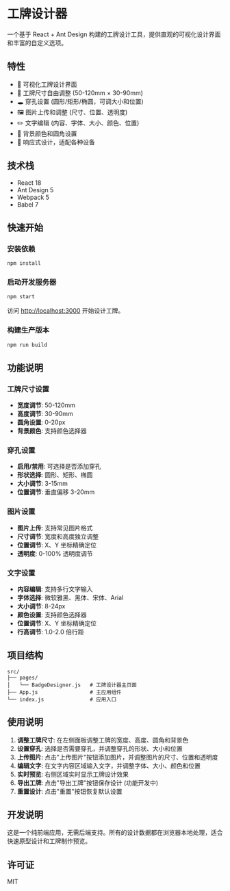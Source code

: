 # 工牌设计器

一个基于 React + Ant Design 构建的工牌设计工具，提供直观的可视化设计界面和丰富的自定义选项。

## 特性

- 🎨 可视化工牌设计界面
- 📏 工牌尺寸自由调整 (50-120mm × 30-90mm)
- 🕳️ 穿孔设置 (圆形/矩形/椭圆，可调大小和位置)
- 🖼️ 图片上传和调整 (尺寸、位置、透明度)
- ✏️ 文字编辑 (内容、字体、大小、颜色、位置)
- 🎨 背景颜色和圆角设置
- 📱 响应式设计，适配各种设备

## 技术栈

- React 18
- Ant Design 5
- Webpack 5
- Babel 7

## 快速开始

### 安装依赖

```bash
npm install
```

### 启动开发服务器

```bash
npm start
```

访问 [http://localhost:3000](http://localhost:3000) 开始设计工牌。

### 构建生产版本

```bash
npm run build
```

## 功能说明

### 工牌尺寸设置
- **宽度调节**: 50-120mm
- **高度调节**: 30-90mm  
- **圆角设置**: 0-20px
- **背景颜色**: 支持颜色选择器

### 穿孔设置
- **启用/禁用**: 可选择是否添加穿孔
- **形状选择**: 圆形、矩形、椭圆
- **大小调节**: 3-15mm
- **位置调节**: 垂直偏移 3-20mm

### 图片设置
- **图片上传**: 支持常见图片格式
- **尺寸调节**: 宽度和高度独立调整
- **位置调节**: X、Y 坐标精确定位
- **透明度**: 0-100% 透明度调节

### 文字设置
- **内容编辑**: 支持多行文字输入
- **字体选择**: 微软雅黑、黑体、宋体、Arial
- **大小调节**: 8-24px
- **颜色设置**: 支持颜色选择器
- **位置调节**: X、Y 坐标精确定位
- **行高调节**: 1.0-2.0 倍行距

## 项目结构

```
src/
├── pages/
│   └── BadgeDesigner.js   # 工牌设计器主页面
├── App.js                 # 主应用组件
└── index.js               # 应用入口
```

## 使用说明

1. **调整工牌尺寸**: 在左侧面板调整工牌的宽度、高度、圆角和背景色
2. **设置穿孔**: 选择是否需要穿孔，并调整穿孔的形状、大小和位置
3. **上传图片**: 点击"上传图片"按钮添加图片，并调整图片的尺寸、位置和透明度
4. **编辑文字**: 在文字内容区域输入文字，并调整字体、大小、颜色和位置
5. **实时预览**: 右侧区域实时显示工牌设计效果
6. **导出工牌**: 点击"导出工牌"按钮保存设计 (功能开发中)
7. **重置设计**: 点击"重置"按钮恢复默认设置

## 开发说明

这是一个纯前端应用，无需后端支持。所有的设计数据都在浏览器本地处理，适合快速原型设计和工牌制作预览。

## 许可证

MIT 